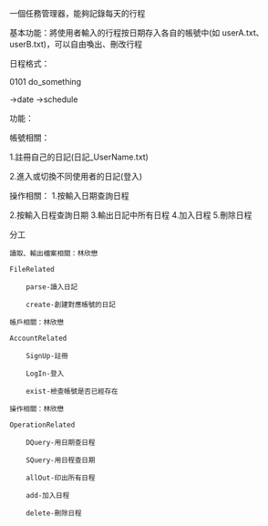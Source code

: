 一個任務管理器，能夠記錄每天的行程

基本功能：將使用者輸入的行程按日期存入各自的帳號中(如 userA.txt、userB.txt)，可以自由喚出、刪改行程

日程格式：

0101    do_something

->date  ->schedule

功能：

帳號相關：

1.註冊自己的日記(日記_UserName.txt)

2.進入或切換不同使用者的日記(登入)

操作相關：
1.按輸入日期查詢日程

2.按輸入日程查詢日期
3.輸出日記中所有日程
4.加入日程
5.刪除日程

分工
    
    讀取、輸出檔案相關：林欣懋
 
    FileRelated
        
        parse-讀入日記
    
        create-創建對應帳號的日記
    
    帳戶相關：林欣懋
    
    AccountRelated
        
        SignUp-註冊
        
        LogIn-登入
    
        exist-檢查帳號是否已經存在
    
    操作相關：林欣懋
    
    OperationRelated
        
        DQuery-用日期查日程
        
        SQuery-用日程查日期
        
        allOut-印出所有日程
        
        add-加入日程
        
        delete-刪除日程
        
